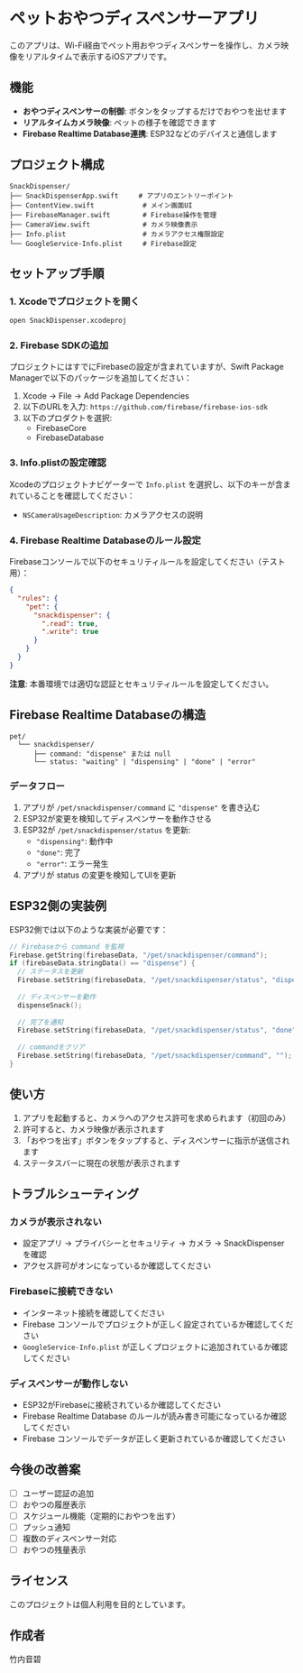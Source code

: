 # ペットおやつディスペンサーアプリ

このアプリは、Wi-Fi経由でペット用おやつディスペンサーを操作し、カメラ映像をリアルタイムで表示するiOSアプリです。

## 機能

- **おやつディスペンサーの制御**: ボタンをタップするだけでおやつを出せます
- **リアルタイムカメラ映像**: ペットの様子を確認できます
- **Firebase Realtime Database連携**: ESP32などのデバイスと通信します

## プロジェクト構成

```
SnackDispenser/
├── SnackDispenserApp.swift     # アプリのエントリーポイント
├── ContentView.swift            # メイン画面UI
├── FirebaseManager.swift        # Firebase操作を管理
├── CameraView.swift             # カメラ映像表示
├── Info.plist                   # カメラアクセス権限設定
└── GoogleService-Info.plist     # Firebase設定
```

## セットアップ手順

### 1. Xcodeでプロジェクトを開く

```bash
open SnackDispenser.xcodeproj
```

### 2. Firebase SDKの追加

プロジェクトにはすでにFirebaseの設定が含まれていますが、Swift Package Managerで以下のパッケージを追加してください：

1. Xcode → File → Add Package Dependencies
2. 以下のURLを入力: `https://github.com/firebase/firebase-ios-sdk`
3. 以下のプロダクトを選択:
   - FirebaseCore
   - FirebaseDatabase

### 3. Info.plistの設定確認

Xcodeのプロジェクトナビゲーターで `Info.plist` を選択し、以下のキーが含まれていることを確認してください：

- `NSCameraUsageDescription`: カメラアクセスの説明

### 4. Firebase Realtime Databaseのルール設定

Firebaseコンソールで以下のセキュリティルールを設定してください（テスト用）：

```json
{
  "rules": {
    "pet": {
      "snackdispenser": {
        ".read": true,
        ".write": true
      }
    }
  }
}
```

**注意**: 本番環境では適切な認証とセキュリティルールを設定してください。

## Firebase Realtime Databaseの構造

```
pet/
  └── snackdispenser/
      ├── command: "dispense" または null
      └── status: "waiting" | "dispensing" | "done" | "error"
```

### データフロー

1. アプリが `/pet/snackdispenser/command` に `"dispense"` を書き込む
2. ESP32が変更を検知してディスペンサーを動作させる
3. ESP32が `/pet/snackdispenser/status` を更新:
   - `"dispensing"`: 動作中
   - `"done"`: 完了
   - `"error"`: エラー発生
4. アプリが status の変更を検知してUIを更新

## ESP32側の実装例

ESP32側では以下のような実装が必要です：

```cpp
// Firebaseから command を監視
Firebase.getString(firebaseData, "/pet/snackdispenser/command");
if (firebaseData.stringData() == "dispense") {
  // ステータスを更新
  Firebase.setString(firebaseData, "/pet/snackdispenser/status", "dispensing");
  
  // ディスペンサーを動作
  dispenseSnack();
  
  // 完了を通知
  Firebase.setString(firebaseData, "/pet/snackdispenser/status", "done");
  
  // commandをクリア
  Firebase.setString(firebaseData, "/pet/snackdispenser/command", "");
}
```

## 使い方

1. アプリを起動すると、カメラへのアクセス許可を求められます（初回のみ）
2. 許可すると、カメラ映像が表示されます
3. 「おやつを出す」ボタンをタップすると、ディスペンサーに指示が送信されます
4. ステータスバーに現在の状態が表示されます

## トラブルシューティング

### カメラが表示されない

- 設定アプリ → プライバシーとセキュリティ → カメラ → SnackDispenser を確認
- アクセス許可がオンになっているか確認してください

### Firebaseに接続できない

- インターネット接続を確認してください
- Firebase コンソールでプロジェクトが正しく設定されているか確認してください
- `GoogleService-Info.plist` が正しくプロジェクトに追加されているか確認してください

### ディスペンサーが動作しない

- ESP32がFirebaseに接続されているか確認してください
- Firebase Realtime Database のルールが読み書き可能になっているか確認してください
- Firebase コンソールでデータが正しく更新されているか確認してください

## 今後の改善案

- [ ] ユーザー認証の追加
- [ ] おやつの履歴表示
- [ ] スケジュール機能（定期的におやつを出す）
- [ ] プッシュ通知
- [ ] 複数のディスペンサー対応
- [ ] おやつの残量表示

## ライセンス

このプロジェクトは個人利用を目的としています。

## 作成者

竹内音碧

